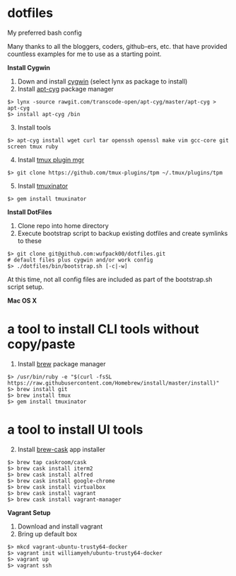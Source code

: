 # dotfiles
My preferred bash config

Many thanks to all the bloggers, coders, github-ers, etc. that have provided countless examples for me to use as a starting point.

**Install Cygwin**

1. Down and install [cygwin](https://www.cygwin.com/) (select lynx as package to install)
2. Install [apt-cyg](https://github.com/transcode-open/apt-cyg) package manager
~~~~
$> lynx -source rawgit.com/transcode-open/apt-cyg/master/apt-cyg > apt-cyg
$> install apt-cyg /bin
~~~~

3. Install tools
~~~~
$> apt-cyg install wget curl tar openssh openssl make vim gcc-core git screen tmux ruby 
~~~~

4. Install [tmux plugin mgr](https://github.com/tmux-plugins/tpm)
~~~~
$> git clone https://github.com/tmux-plugins/tpm ~/.tmux/plugins/tpm
~~~~

5. Install [tmuxinator](https://github.com/tmuxinator/tmuxinator)
~~~~
$> gem install tmuxinator
~~~~

**Install DotFiles**

1. Clone repo into home directory
2. Execute bootstrap script to backup existing dotfiles and create symlinks to these
~~~~
$> git clone git@github.com:wufpack00/dotfiles.git
# default files plus cygwin and/or work config
$> ./dotfiles/bin/bootstrap.sh [-c|-w]
~~~~

At this time, not all config files are included as part of the bootstrap.sh script setup.



**Mac OS X**
# a tool to install CLI tools without copy/paste
1. Install [brew](http://brew.sh/) package manager

~~~~
$> /usr/bin/ruby -e "$(curl -fsSL https://raw.githubusercontent.com/Homebrew/install/master/install)"
$> brew install git
$> brew install tmux
$> gem install tmuxinator
~~~~
# a tool to install UI tools
2. Install [brew-cask](https://caskroom.github.io/) app installer

~~~~
$> brew tap caskroom/cask
$> brew cask install iterm2
$> brew cask install alfred
$> brew cask install google-chrome
$> brew cask install virtualbox
$> brew cask install vagrant
$> brew cask install vagrant-manager
~~~~

**Vagrant Setup**

1. Download and install vagrant
2. Bring up default box 
~~~~
$> mkcd vagrant-ubuntu-trusty64-docker
$> vagrant init williamyeh/ubuntu-trusty64-docker
$> vagrant up
$> vagrant ssh
~~~~
